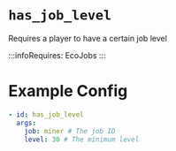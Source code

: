 # `has_job_level`

Requires a player to have a certain job level

:::infoRequires:
EcoJobs
:::

# Example Config
```yaml
- id: has_job_level
  args:
    job: miner # The job ID
    level: 30 # The minimum level
```
